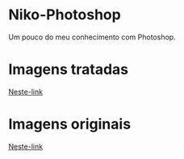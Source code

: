 # Niko-Photoshop
Um pouco do meu conhecimento com Photoshop. 

# Imagens tratadas 
[Neste-link](https://github.com/NikolaiCinotti/Niko-Photoshop/tree/master/imagens-tratadas)

# Imagens originais
[Neste-link](https://github.com/NikolaiCinotti/Niko-Photoshop/tree/master/imagens-originais)

